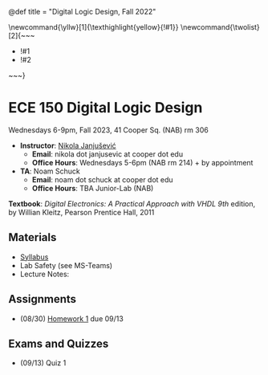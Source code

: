 @def title = "Digital Logic Design, Fall 2022"

\newcommand{\yllw}[1]{\texthighlight{yellow}{!#1}}
\newcommand{\twolist}[2]{~~~ <ul><li>!#1</li><li>!#2</li></ul> ~~~}

# ECE 150 Digital Logic Design

Wednesdays 6-9pm, Fall 2023, 41 Cooper Sq. (NAB) rm 306

* **Instructor**: [Nikola Janjušević](/)
    - **Email**: nikola dot janjusevic at cooper dot edu
    - **Office Hours**: Wednesdays 5-6pm (NAB rm 214) + by appointment
* **TA**: Noam Schuck
    - **Email**: noam dot schuck at cooper dot edu
    - **Office Hours**: TBA Junior-Lab (NAB)

**Textbook**: *Digital Electronics: A Practical Approach with VHDL 9th* 
    edition, by Willian Kleitz, Pearson Prentice Hall, 2011

## Materials 
- [Syllabus](/assets/dld23/syllabus.pdf)
- Lab Safety (see MS-Teams)
- Lecture Notes:
<!-- - Lesson 1: [{{fill descr teaching/dld/lesson1.md}}](/teaching/dld/lesson1) -->

## Assignments
- (08/30) [Homework 1](/assets/dld23/hw1.pdf) due 09/13
<!-- - (09/13) Project 1, due 10/04 -->
<!-- - (09/27) Homework 2, due 10/18 -->
<!-- - (10/18) Project 2, due 11/08, Logisim due 11/01 -->
<!-- - (11/08) Final Project, due 12/13 (report due 12/20) -->

## Exams and Quizzes 
- (09/13) Quiz 1
<!-- - (10/04) Quiz 2 -->
<!-- - (10/11) Midterm Exam -->
<!-- - (10/25) Quiz 3 -->
<!-- - (11/15) Quiz 4 -->
<!-- - (11/29) Final Exam -->


